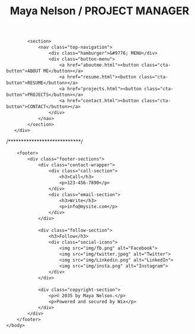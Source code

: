 <!DOCTYPE html>
<html lang="en">
    <head>
        <meta charset="UTF-8">
        <meta name="viewport" content="width=device-width, initial-scale=1.0">
        <title>Maya</title>
        <link href='https://fonts.googleapis.com/css?family=Roboto:400,500,300' rel='stylesheet' type='text/css'>
        <link rel="stylesheet" href="css/normalise.css">
        <link rel="stylesheet" href="css/style.css">
        <link rel="shortcut icon" type="image/x-icon" href="favicon.ico">
    </head>
    <body>
        <div class="header-nav-wrapper"> 
            <header class="header-container">
                <div class="header-content">
                    <div class="header-title-wrapper">
                        <h1 class="header-title">
                            <span class="part-1">Maya Nelson</span>
                            <span class="slash"> / </span>
                            <span class="part-2">PROJECT MANAGER</span>
                        </h1>
                    </div>
            </header>
            
            <section>
                <nav class="top-navigation">
                    <div class="hamburger">&#9776; MENU</div>
                    <div class="button-menu">
                        <a href="aboutme.html"><button class="cta-button">ABOUT ME</button></a>
                        <a href="resume.html"><button class="cta-button">RESUME</button></a>
                        <a href="projects.html"><button class="cta-button">PROJECTS</button></a>
                        <a href="contact.html"><button class="cta-button">CONTACT</button></a>
                    </div> 
                </nav>
            </section>
       </div> 
        

/****************************/



        
        <footer>
            <div class="footer-sections">
                <div class="contact-wrapper">
                    <div class="call-section">
                        <h3>Call</h3>
                        <p>123-456-7890</p>
                    </div>
                    <div class="email-section">
                        <h3>Write</h3>
                        <p>info@mysite.com</p>
                    </div>
                </div>
        
                <div class="follow-section">
                    <h3>Follow</h3>
                    <div class="social-icons">
                        <img src="img/fb.png" alt="Facebook">
                        <img src="img/twitter.jpeg" alt="Twitter">
                        <img src="img/Linkedin.png" alt="LinkedIn">
                        <img src="img/insta.png" alt="Instagram">
                    </div>
                </div>
        
                <div class="copyright-section">
                    <p>© 2035 by Maya Nelson.</p>
                    <p>Powered and secured by Wix</p>
                </div>
            </div>
        </footer>
    </body>
</html>

